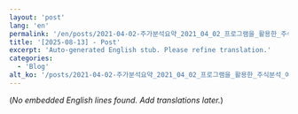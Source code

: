 ```yaml
---
layout: 'post'
lang: 'en'
permalink: '/en/posts/2021-04-02-주가분석요약_2021_04_02_프로그램을_활용한_주식분석_예상결과_16_29_26/'
title: '[2025-08-13] - Post'
excerpt: 'Auto-generated English stub. Please refine translation.'
categories:
  - 'Blog'
alt_ko: '/posts/2021-04-02-주가분석요약_2021_04_02_프로그램을_활용한_주식분석_예상결과_16_29_26/'
---
```


(*No embedded English lines found. Add translations later.*)
